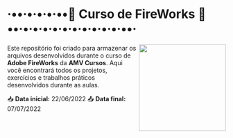 # ·••·•·•·•·••🌟 Curso de FireWorks 🌟••·•·•·•·•·•·•·•·•·•·•·••·


<img src="https://i.imgur.com/koGpgR1.gif" width="200px" align="right">

Este repositório foi criado para armazenar os arquivos desenvolvidos durante o curso de **Adobe FireWorks** da **AMV Cursos**. Aqui você encontrará todos os projetos, exercícios e trabalhos práticos desenvolvidos durante as aulas.

📥 **Data inicial:** 22/06/2022
📤 **Data final:** 07/07/2022
